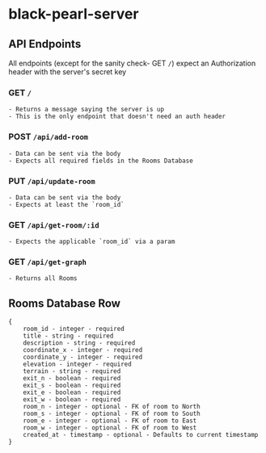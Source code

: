 # black-pearl-server

## API Endpoints
All endpoints (except for the sanity check- GET `/`) expect an Authorization header with the server's secret key

### GET `/`
    - Returns a message saying the server is up
    - This is the only endpoint that doesn't need an auth header
### POST `/api/add-room`
    - Data can be sent via the body
    - Expects all required fields in the Rooms Database
### PUT `/api/update-room`
    - Data can be sent via the body
    - Expects at least the `room_id`
### GET `/api/get-room/:id`
    - Expects the applicable `room_id` via a param
### GET `/api/get-graph`
    - Returns all Rooms

## Rooms Database Row
```
{
    room_id - integer - required
    title - string - required
    description - string - required
    coordinate_x - integer - required
    coordinate_y - integer - required
    elevation - integer - required
    terrain - string - required
    exit_n - boolean - required
    exit_s - boolean - required
    exit_e - boolean - required
    exit_w - boolean - required
    room_n - integer - optional - FK of room to North
    room_s - integer - optional - FK of room to South
    room_e - integer - optional - FK of room to East
    room_w - integer - optional - FK of room to West
    created_at - timestamp - optional - Defaults to current timestamp
}
```